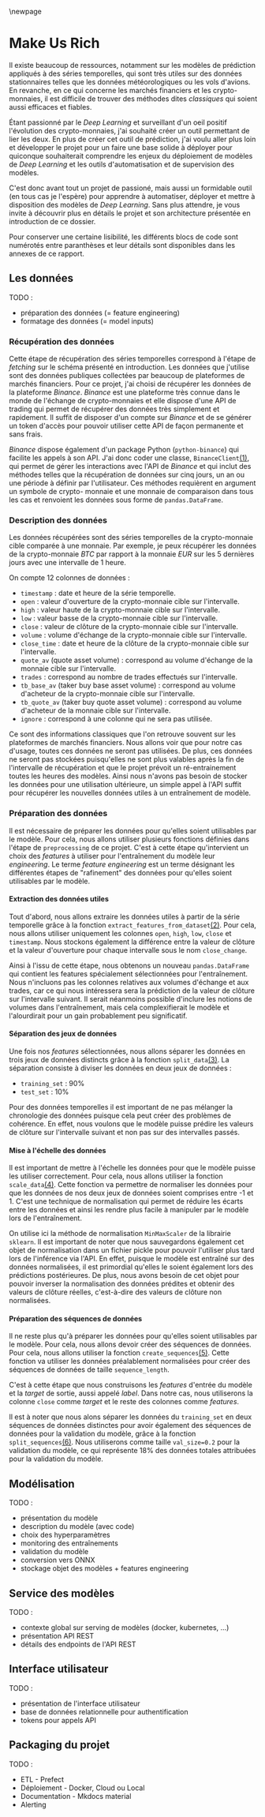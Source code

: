 \newpage
# Make Us Rich

Il existe beaucoup de ressources, notamment sur les modèles de prédiction appliqués à des séries temporelles, qui sont
très utiles sur des données stationnaires telles que les données météorologiques ou les vols d'avions. En revanche, en 
ce qui concerne les marchés financiers et les crypto-monnaies, il est difficile de trouver des méthodes dites *classiques*
qui soient aussi efficaces et fiables.

Étant passionné par le *Deep Learning* et surveillant d'un oeil positif l'évolution des crypto-monnaies, j'ai souhaité
créer un outil permettant de lier les deux. En plus de créer cet outil de prédiction, j'ai voulu aller plus loin et 
développer le projet pour un faire une base solide à déployer pour quiconque souhaiterait comprendre les enjeux du 
déploiement de modèles de *Deep Learning* et les outils d'automatisation et de supervision des modèles.

C'est donc avant tout un projet de passioné, mais aussi un formidable outil (en tous cas je l'espère) pour apprendre à
automatiser, déployer et mettre à disposition des modèles de *Deep Learning*. Sans plus attendre, je vous invite à 
découvrir plus en détails le projet et son architecture présentée en introduction de ce dossier.

Pour conserver une certaine lisibilité, les différents blocs de code sont numérotés entre paranthèses et leur détails 
sont disponibles dans les annexes de ce rapport.

## Les données

TODO : 
- préparation des données (= feature engineering)
- formatage des données (= model inputs)

### Récupération des données

Cette étape de récupération des séries temporelles correspond à l'étape de *fetching* sur le schéma présenté en introduction.
Les données que j'utilise sont des données publiques collectées par beaucoup de plateformes de marchés financiers. Pour
ce projet, j'ai choisi de récupérer les données de la plateforme *Binance*. *Binance* est une plateforme très connue dans
le monde de l'échange de crypto-monnaies et elle dispose d'une API de trading qui permet de récupérer des données très 
simplement et rapidement. Il suffit de disposer d'un compte sur *Binance* et de se générer un token d'accès pour pouvoir
utiliser cette API de façon permanente et sans frais.

*Binance* dispose également d'un package Python (`python-binance`) qui facilite les appels à son API. J'ai donc coder une classe, `BinanceClient`[(1)],
qui permet de gérer les interactions avec l'API de *Binance* et qui inclut des méthodes telles que la récupération de données
sur cinq jours, un an ou une période à définir par l'utilisateur. Ces méthodes requièrent en argument un symbole de crypto-
monnaie et une monnaie de comparaison dans tous les cas et renvoient les données sous forme de `pandas.DataFrame`.

[(1)]: #annexe-1

### Description des données

Les données récupérées sont des séries temporelles de la crypto-monnaie cible comparée à une monnaie. Par exemple, je peux
récupérer les données de la crypto-monnaie *BTC* par rapport à la monnaie *EUR* sur les 5 dernières jours avec une intervalle
de 1 heure. 

On compte 12 colonnes de données :

* `timestamp` : date et heure de la série temporelle.
* `open` : valeur d'ouverture de la crypto-monnaie cible sur l'intervalle.
* `high` : valeur haute de la crypto-monnaie cible sur l'intervalle.
* `low` : valeur basse de la crypto-monnaie cible sur l'intervalle.
* `close` : valeur de clôture de la crypto-monnaie cible sur l'intervalle.
* `volume` : volume d'échange de la crypto-monnaie cible sur l'intervalle.
* `close_time` : date et heure de la clôture de la crypto-monnaie cible sur l'intervalle.
* `quote_av` (quote asset volume) : correspond au volume d'échange de la monnaie cible sur l'intervalle.
* `trades` : correspond au nombre de trades effectués sur l'intervalle.
* `tb_base_av` (taker buy base asset volume) : correspond au volume d'acheteur de la crypto-monnaie cible sur l'intervalle.
* `tb_quote_av` (taker buy quote asset volume) : correspond au volume d'acheteur de la monnaie cible sur l'intervalle.
* `ignore` : correspond à une colonne qui ne sera pas utilisée.

Ce sont des informations classiques que l'on retrouve souvent sur les plateformes de marchés financiers. Nous allons voir
que pour notre cas d'usage, toutes ces données ne seront pas utilisées. De plus, ces données ne seront pas stockées 
puisqu'elles ne sont plus valables après la fin de l'intervalle de récupération et que le projet prévoit un ré-entrainement
toutes les heures des modèles. Ainsi nous n'avons pas besoin de stocker les données pour une utilisation ultérieure, un 
simple appel à l'API suffit pour récupérer les nouvelles données utiles à un entraînement de modèle.

### Préparation des données

Il est nécessaire de préparer les données pour qu'elles soient utilisables par le modèle. Pour cela, nous allons utiliser
plusieurs fonctions définies dans l'étape de `preprocessing` de ce projet. C'est à cette étape qu'intervient un choix des
*features* à utiliser pour l'entraînement du modèle leur *engineering*. Le terme *feature engineering* est un terme 
désignant les différentes étapes de "rafinement" des données pour qu'elles soient utilisables par le modèle.

#### Extraction des données utiles

Tout d'abord, nous allons extraire les données utiles à partir de la série temporelle grâce à la fonction 
`extract_features_from_dataset`[(2)]. Pour cela, nous allons utiliser uniquement les colonnes `open`, `high`, `low`, `close` 
et `timestamp`. Nous stockons également la différence entre la valeur de clôture et la valeur d'ouverture pour chaque 
intervalle sous le nom `close_change`.

Ainsi à l'issu de cette étape, nous obtenons un nouveau `pandas.DataFrame` qui contient les features spécialement
sélectionnées pour l'entraînement. Nous n'incluons pas les colonnes relatives aux volumes d'échange et aux trades, car
ce qui nous intéressera sera la prédiction de la valeur de clôture sur l'intervalle suivant. Il serait néanmoins possible
d'inclure les notions de volumes dans l'entraînement, mais cela complexifierait le modèle et l'alourdirait pour un gain
probablement peu significatif.

[(2)]: #annexe-2

#### Séparation des jeux de données

Une fois nos *features* sélectionnées, nous allons séparer les données en trois jeux de données distincts grâce à la 
fonction `split_data`[(3)]. La séparation consiste à diviser les données en deux jeux de données : 

* `training_set` : 90%
* `test_set` : 10%

Pour des données temporelles il est important de ne pas mélanger la chronologie des données puisque cela peut créer des 
problèmes de cohérence. En effet, nous voulons que le modèle puisse prédire les valeurs de clôture sur l'intervalle suivant 
et non pas sur des intervalles passés.

[(3)]: #annexe-3

#### Mise à l'échelle des données

Il est important de mettre à l'échelle les données pour que le modèle puisse les utiliser correctement. Pour cela, nous
allons utiliser la fonction `scale_data`[(4)]. Cette fonction va permettre de normaliser les données pour que les données 
de nos deux jeux de données soient comprises entre -1 et 1. C'est une technique de normalisation qui permet de réduire
les écarts entre les données et ainsi les rendre plus facile à manipuler par le modèle lors de l'entraînement.

On utilise ici la méthode de normalisation `MinMaxScaler` de la librairie `sklearn`. Il est important de noter que nous
sauvegardons également cet objet de normalisation dans un fichier pickle pour pouvoir l'utiliser plus tard lors de
l'inférence via l'API. En effet, puisque le modèle est entraîné sur des données normalisées, il est primordial qu'elles 
le soient également lors des prédictions postérieures. De plus, nous avons besoin de cet objet pour pouvoir inverser la
normalisation des données prédites et obtenir des valeurs de clôture réelles, c'est-à-dire des valeurs de clôture non
normalisées.

[(4)]: #annexe-4

#### Préparation des séquences de données

Il ne reste plus qu'à préparer les données pour qu'elles soient utilisables par le modèle. Pour cela, nous allons devoir
créer des séquences de données. Pour cela, nous allons utiliser la fonction `create_sequences`[(5)]. Cette fonction va
utiliser les données préalablement normalisées pour créer des séquences de données de taille `sequence_length`.

C'est à cette étape que nous construisons les *features* d'entrée du modèle et la *target* de sortie, aussi appelé *label*.
Dans notre cas, nous utiliserons la colonne `close` comme *target* et le reste des colonnes comme *features*.

Il est à noter que nous alons séparer les données du `training_set` en deux séquences de données distinctes pour avoir
également des séquences de données pour la validation du modèle, grâce à la fonction `split_sequences`[(6)]. Nous utiliserons
comme taille `val_size=0.2` pour la validation du modèle, ce qui représente 18% des données totales attribuées pour la 
validation du modèle.

[(5)]: #annexe-5
[(6)]: #annexe-6

## Modélisation

TODO :
- présentation du modèle
- description du modèle (avec code)
- choix des hyperparamètres
- monitoring des entraînements
- validation du modèle
- conversion vers ONNX
- stockage objet des modèles + features engineering

## Service des modèles

TODO :
- contexte global sur serving de modèles (docker, kubernetes, ...)
- présentation API REST
- détails des endpoints de l'API REST

## Interface utilisateur

TODO :
- présentation de l'interface utilisateur
- base de données relationnelle pour authentification
- tokens pour appels API

## Packaging du projet

TODO :
- ETL - Prefect
- Déploiement - Docker, Cloud ou Local
- Documentation - Mkdocs material
- Alerting

